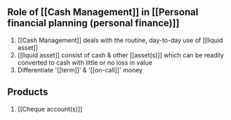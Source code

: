 

## Role of [[Cash Management]] in [[Personal financial planning (personal finance)]]
1. [[Cash Management]] deals with the routine, day-to-day use of [[liquid asset]]
2. [[liquid asset]] consist of cash & other [[asset(s)]] which can be readily converted to cash with little or no loss in value
3. Differentiate '[[term]]' & '[[on-call]]' money

## Products
1. [[Cheque account(s)]]
